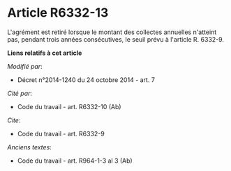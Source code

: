 # Article R6332-13

L'agrément est retiré lorsque le montant des collectes annuelles n'atteint pas, pendant trois années consécutives, le seuil
prévu à l'article R. 6332-9.

**Liens relatifs à cet article**

_Modifié par_:

  - Décret n°2014-1240 du 24 octobre 2014 - art. 7

_Cité par_:

  - Code du travail - art. R6332-10 (Ab)

_Cite_:

  - Code du travail - art. R6332-9

_Anciens textes_:

  - Code du travail - art. R964-1-3 al 3 (Ab)
